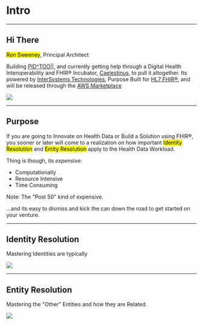 <!-- .slide: data-background="#111d30" -->
# Intro <!-- .element: class="r-fit-text" -->


---
<!-- .slide: data-background="#111d30" -->

## Hi There 

<mark>Ron Sweeney</mark>, Principal Architect
 
Building [PID^TOO||](https://www.pidtoo.com/), and currently getting help through a Digital Health Interoperability and FHIR® Incubator, [Caelestinus](https://www.caelestinus.tech/), to pull it altogether.  Its powered by [InterSystems Technologies](https://www.intersystems.com), Purpose Built for [HL7 FHIR®](https://hl7.org/fhir/R4/overview.html), and will be released through the [AWS Marketplace](https://aws.amazon.com/marketplace/)

<img src="{{asset_folder}}/ron_logos.png"/> 

---
<!-- .slide: data-background="#111d30" -->

## Purpose

If you are going to Innovate on Health Data or Build a Solution using FHIR®, you sooner or later will come to a realization on how important <mark>Identity Resolution</mark> and <mark>Entity Resolution</mark> apply to the Health Data Workload.

Thing is though, its _expensive_:

- Computationally
- Resource Intensive
- Time Consuming

Note:
The "Post 50" kind of expensive.

...and its easy to dismiss and kick the can down the road to get started on your venture.

---
<!-- .slide: data-background="#111d30" -->

## Identity Resolution
Mastering Identities are typically 

<img src="{{asset_folder}}/identity_res.png" />


---
<!-- .slide: data-background="#111d30" -->

## Entity Resolution
Mastering the "Other" Entities and how they are Related.

<img src="{{asset_folder}}/entity_res.png" />






